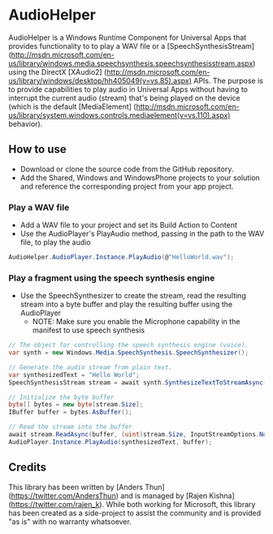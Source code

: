 # AudioHelper

AudioHelper is a Windows Runtime Component for Universal Apps that provides functionality to to play a WAV file or a [SpeechSynthesisStream] (http://msdn.microsoft.com/en-us/library/windows.media.speechsynthesis.speechsynthesisstream.aspx) using the DirectX [XAudio2] (http://msdn.microsoft.com/en-us/library/windows/desktop/hh405049(v=vs.85).aspx) APIs.
The purpose is to provide capabilities to play audio in Universal Apps without having to interrupt the current audio (stream) that's being played on the device (which is the default [MediaElement] (http://msdn.microsoft.com/en-us/library/system.windows.controls.mediaelement(v=vs.110).aspx) behavior).

## How to use

* Download or clone the source code from the GitHub repository. 
* Add the Shared, Windows and WindowsPhone projects to your solution and reference the corresponding project from your app project.

### Play a WAV file

* Add a WAV file to your project and set its Build Action to Content
* Use the AudioPlayer's PlayAudio method, passing in the path to the WAV file, to play the audio
```csharp
AudioHelper.AudioPlayer.Instance.PlayAudio(@"HelloWorld.wav");
```

### Play a fragment using the speech synthesis engine

* Use the SpeechSynthesizer to create the stream, read the resulting stream into a byte buffer and play the resulting buffer using the AudioPlayer
  * NOTE: Make sure you enable the Microphone capability in the manifest to use speech synthesis
```csharp
// The object for controlling the speech synthesis engine (voice).
var synth = new Windows.Media.SpeechSynthesis.SpeechSynthesizer();

// Generate the audio stream from plain text.
var synthesizedText = "Hello World";
SpeechSynthesisStream stream = await synth.SynthesizeTextToStreamAsync(synthesizedText);

// Initialize the byte buffer
byte[] bytes = new byte[stream.Size];
IBuffer buffer = bytes.AsBuffer();

// Read the stream into the buffer
await stream.ReadAsync(buffer, (uint)stream.Size, InputStreamOptions.None);
AudioPlayer.Instance.PlayAudio(synthesizedText, buffer);
```

## Credits

This library has been written by [Anders Thun] (https://twitter.com/AndersThun) and is managed by [Rajen Kishna] (https://twitter.com/rajen_k).
While both working for Microsoft, this library has been created as a side-project to assist the community and is provided "as is" with no warranty whatsoever.
